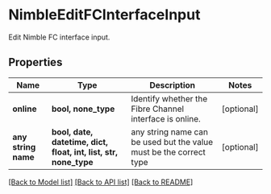 # NimbleEditFCInterfaceInput

Edit Nimble FC interface input.

## Properties
Name | Type | Description | Notes
------------ | ------------- | ------------- | -------------
**online** | **bool, none_type** | Identify whether the Fibre Channel interface is online. | [optional] 
**any string name** | **bool, date, datetime, dict, float, int, list, str, none_type** | any string name can be used but the value must be the correct type | [optional]

[[Back to Model list]](../README.md#documentation-for-models) [[Back to API list]](../README.md#documentation-for-api-endpoints) [[Back to README]](../README.md)


